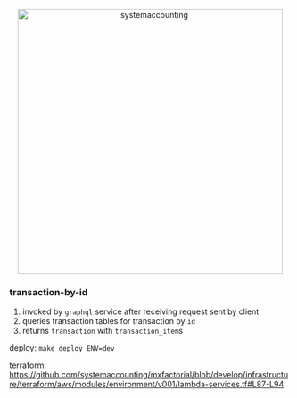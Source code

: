 <p align="center">
  <img width="475" alt="systemaccounting" src="https://user-images.githubusercontent.com/12200465/37568924-06f05d08-2a99-11e8-8891-60f373b33421.png">
</p>

### transaction-by-id

1. invoked by `graphql` service after receiving request sent by client
1. queries transaction tables for transaction by `id`
1. returns `transaction` with `transaction_item`s

deploy: `make deploy ENV=dev`

terraform: https://github.com/systemaccounting/mxfactorial/blob/develop/infrastructure/terraform/aws/modules/environment/v001/lambda-services.tf#L87-L94